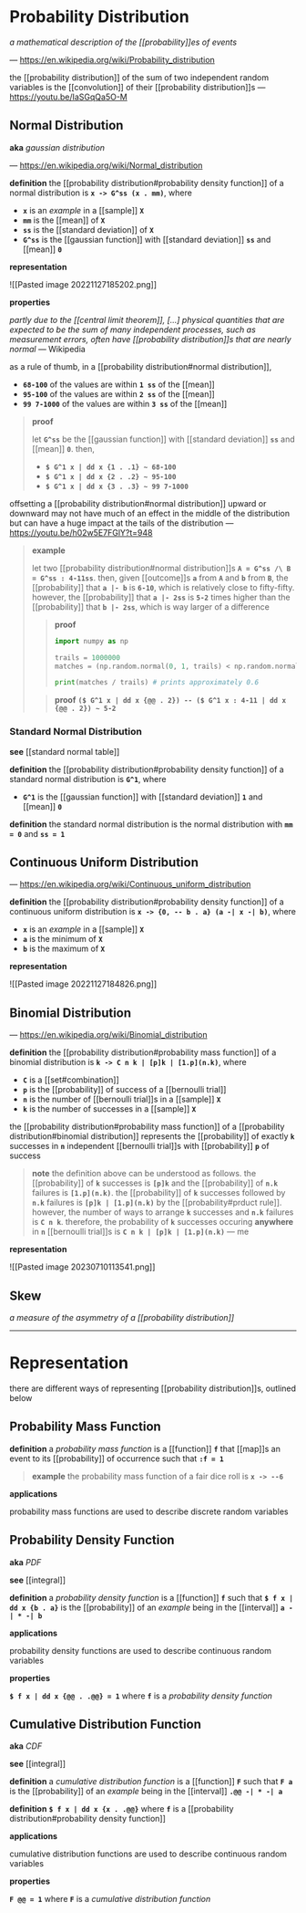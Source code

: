 # Probability Distribution

_a mathematical description of the [[probability]]es of events_

&mdash; <https://en.wikipedia.org/wiki/Probability_distribution>

the [[probability distribution]] of the sum of two independent random variables is the [[convolution]] of their [[probability distribution]]s &mdash; <https://youtu.be/IaSGqQa5O-M>

## Normal Distribution

**aka** _gaussian distribution_

&mdash; <https://en.wikipedia.org/wiki/Normal_distribution>

**definition** the [[probability distribution#probability density function]] of a normal distribution is **`x -> G^ss (x . mm)`**, where

- **`x`** is an _example_ in a [[sample]] **`X`**
- **`mm`** is the [[mean]] of **`X`**
- **`ss`** is the [[standard deviation]] of **`X`**
- **`G^ss`** is the [[gaussian function]] with [[standard deviation]] **`ss`** and [[mean]] **`0`**

**representation**

![[Pasted image 20221127185202.png]]

**properties**

_partly due to the [[central limit theorem]], [...] physical quantities that are expected to be the sum of many independent processes, such as measurement errors, often have [[probability distribution]]s that are nearly normal_ &mdash; Wikipedia

as a rule of thumb, in a [[probability distribution#normal distribution]],

- **`68-100`** of the values are within **`1 ss`** of the [[mean]]
- **`95-100`** of the values are within **`2 ss`** of the [[mean]]
- **`99 7-1000`** of the values are within **`3 ss`** of the [[mean]]

> **proof**
>
> let **`G^ss`** be the [[gaussian function]] with [[standard deviation]] **`ss`** and [[mean]] **`0`**. then,
>
> - **`$ G^1 x | dd x {1 . .1} ~ 68-100`**
> - **`$ G^1 x | dd x {2 . .2} ~ 95-100`**
> - **`$ G^1 x | dd x {3 . .3} ~ 99 7-1000`**

offsetting a [[probability distribution#normal distribution]] upward or downward may not have much of an effect in the middle of the distribution but can have a huge impact at the tails of the distribution &mdash; <https://youtu.be/h02w5E7FGlY?t=948>

> **example**
>
> let two [[probability distribution#normal distribution]]s **`A = G^ss /\ B = G^ss : 4-11ss`**. then, given [[outcome]]s **`a`** from **`A`** and **`b`** from **`B`**, the [[probability]] that **`a |- b`** is **`6-10`**, which is relatively close to fifty-fifty. however, the [[probability]] that **`a |- 2ss`** is **`5-2`** times higher than the [[probability]] that **`b |- 2ss`**, which is way larger of a difference
>
> > **proof**
> >
> > ```python
> > import numpy as np
> >
> > trails = 1000000
> > matches = (np.random.normal(0, 1, trails) < np.random.normal(4/11, 1, trails)).sum()
> >
> > print(matches / trails) # prints approximately 0.6
> > ```
>
> > **proof** **`($ G^1 x | dd x {@@ . 2}) -- ($ G^1 x : 4-11 | dd x {@@ . 2}) ~ 5-2`**

### Standard Normal Distribution

**see** [[standard normal table]]

**definition** the [[probability distribution#probability density function]] of a standard normal distribution is **`G^1`**, where

- **`G^1`** is the [[gaussian function]] with [[standard deviation]] **`1`** and [[mean]] **`0`**

**definition** the standard normal distribution is the normal distribution with **`mm = 0`** and **`ss = 1`**

## Continuous Uniform Distribution

&mdash; <https://en.wikipedia.org/wiki/Continuous_uniform_distribution>

**definition** the [[probability distribution#probability density function]] of a continuous uniform distribution is **`x -> {0, -- b . a} (a -| x -| b)`**, where

- **`x`** is an _example_ in a [[sample]] **`X`**
- **`a`** is the minimum of **`X`**
- **`b`** is the maximum of **`X`**

**representation**

![[Pasted image 20221127184826.png]]

## Binomial Distribution

&mdash; <https://en.wikipedia.org/wiki/Binomial_distribution>

**definition** the [[probability distribution#probability mass function]] of a binomial distribution is **`k -> C n k | [p]k | [1.p](n.k)`**, where

- **`C`** is a [[set#combination]]
- **`p`** is the [[probability]] of success of a [[bernoulli trial]]
- **`n`** is the number of [[bernoulli trial]]s in a [[sample]] **`X`**
- **`k`** is the number of successes in a [[sample]] **`X`**

the [[probability distribution#probability mass function]] of a [[probability distribution#binomial distribution]] represents the [[probability]] of exactly **`k`** successes in **`n`** independent [[bernoulli trial]]s with [[probability]] **`p`** of success

> **note** the definition above can be understood as follows. the [[probability]] of **`k`** successes is **`[p]k`** and the [[probability]] of **`n.k`** failures is **`[1.p](n.k)`**. the [[probability]] of **`k`** successes followed by **`n.k`** failures is **`[p]k | [1.p](n.k)`** by the [[probability#prduct rule]]. however, the number of ways to arrange **`k`** successes and **`n.k`** failures is **`C n k`**. therefore, the probability of **`k`** successes occuring **anywhere** in **`n`** [[bernoulli trial]]s is **`C n k | [p]k | [1.p](n.k)`** &mdash; me

**representation**

![[Pasted image 20230710113541.png]]

## Skew

_a measure of the asymmetry of a [[probability distribution]]_

---

# Representation

there are different ways of representing [[probability distribution]]s, outlined below

## Probability Mass Function

**definition** a _probability mass function_ is a [[function]] **`f`** that [[map]]s an event to its [[probability]] of occurrence such that **`:f = 1`**

> **example** the probability mass function of a fair dice roll is **`x -> --6`**

**applications**

probability mass functions are used to describe discrete random variables

## Probability Density Function

**aka** _PDF_

**see** [[integral]]

**definition** a _probability density function_ is a [[function]] **`f`** such that **`$ f x | dd x {b . a}`** is the [[probability]] of an _example_ being in the [[interval]] **`a -| * -| b`**

**applications**

probability density functions are used to describe continuous random variables

**properties**

**`$ f x | dd x {@@ . .@@} = 1`** where **`f`** is a _probability density function_

## Cumulative Distribution Function

**aka** _CDF_

**see** [[integral]]

**definition** a _cumulative distribution function_ is a [[function]] **`F`** such that **`F a`** is the [[probability]] of an _example_ being in the [[interval]] **`.@@ -| * -| a`**

**definition** **`$ f x | dd x {x . .@@}`** where **`f`** is a [[probability distribution#probability density function]]

**applications**

cumulative distribution functions are used to describe continuous random variables

**properties**

**`F @@ = 1`** where **`F`** is a _cumulative distribution function_

